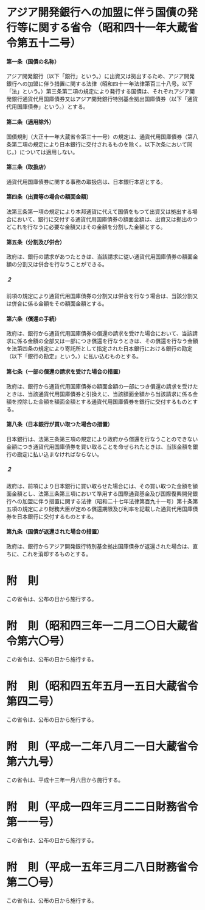 # アジア開発銀行への加盟に伴う国債の発行等に関する省令（昭和四十一年大蔵省令第五十二号）
#### 第一条（国債の名称）
アジア開発銀行（以下「銀行」という。）に出資又は拠出するため、アジア開発銀行への加盟に伴う措置に関する法律（昭和四十一年法律第百三十八号。以下「法」という。）第三条第二項の規定により発行する国債は、それぞれアジア開発銀行通貨代用国庫債券又はアジア開発銀行特別基金拠出国庫債券（以下「通貨代用国庫債券」という。）とする。
#### 第二条（適用除外）
国債規則（大正十一年大蔵省令第三十一号）の規定は、通貨代用国庫債券（第八条第二項の規定により日本銀行に交付されるものを除く。以下次条において同じ。）については適用しない。
#### 第三条（取扱店）
通貨代用国庫債券に関する事務の取扱店は、日本銀行本店とする。
#### 第四条（出資等の場合の額面金額）
法第三条第一項の規定により本邦通貨に代えて国債をもつて出資又は拠出する場合において、銀行に交付する通貨代用国庫債券の額面金額は、出資又は拠出のつどこれを行なうに必要な金額又はその金額を分割した金額とする。
#### 第五条（分割及び併合）
政府は、銀行の請求があつたときは、当該請求に従い通貨代用国庫債券の額面金額の分割又は併合を行なうことができる。
##### ２
前項の規定により通貨代用国庫債券の分割又は併合を行なう場合は、当該分割又は併合に係る金額をその額面金額とする。
#### 第六条（償還の手続）
政府は、銀行から通貨代用国庫債券の償還の請求を受けた場合において、当該請求に係る金額の全部又は一部につき償還を行なうときは、その償還を行なう金額を法第四条の規定により寄託所として指定された日本銀行における銀行の勘定（以下「銀行の勘定」という。）に払い込むものとする。
#### 第七条（一部の償還の請求を受けた場合の措置）
政府は、銀行から通貨代用国庫債券の額面金額の一部につき償還の請求を受けたときは、当該通貨代用国庫債券と引換えに、当該額面金額から当該請求に係る金額を控除した金額を額面金額とする通貨代用国庫債券を銀行に交付するものとする。
#### 第八条（日本銀行が買い取つた場合の措置）
日本銀行は、法第三条第三項の規定により政府から償還を行なうことのできない金額につき通貨代用国庫債券を買い取ることを命ぜられたときは、当該金額を銀行の勘定に払い込まなければならない。
##### ２
政府は、前項により日本銀行に買い取らせた場合には、その買い取つた金額を額面金額とし、法第三条第三項において準用する国際通貨基金及び国際復興開発銀行への加盟に伴う措置に関する法律（昭和二十七年法律第百九十一号）第十条第五項の規定により財務大臣が定める償還期限及び利率を記載した通貨代用国庫債券を日本銀行に交付するものとする。
#### 第九条（国債が返還された場合の措置）
政府は、銀行からアジア開発銀行特別基金拠出国庫債券が返還された場合は、直ちに、これを消却するものとする。
# 附　則
この省令は、公布の日から施行する。
# 附　則（昭和四三年一二月二〇日大蔵省令第六〇号）
この省令は、公布の日から施行する。
# 附　則（昭和四五年五月一五日大蔵省令第四二号）
この省令は、公布の日から施行する。
# 附　則（平成一二年八月二一日大蔵省令第六九号）
この省令は、平成十三年一月六日から施行する。
# 附　則（平成一四年三月二二日財務省令第一一号）
この省令は、公布の日から施行する。
# 附　則（平成一五年三月二八日財務省令第二〇号）
この省令は、公布の日から施行する。
